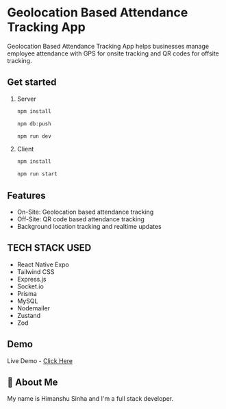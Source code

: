 # Geolocation Based Attendance Tracking App

Geolocation Based Attendance Tracking App helps businesses manage employee attendance with GPS for onsite tracking and QR codes for offsite tracking.

## Get started

1. Server

   ```bash
   npm install

   npm db:push

   npm run dev
   ```

2. Client

   ```bash
   npm install

   npm run start
   ```

## Features

- On-Site: Geolocation based attendance tracking
- Off-Site: QR code based attendance tracking
- Background location tracking and realtime updates

## TECH STACK USED

- React Native Expo
- Tailwind CSS
- Express.js
- Socket.io
- Prisma
- MySQL
- Nodemailer
- Zustand
- Zod

## Demo

Live Demo - [Click Here](https://www.youtube.com/shorts/AeIGfkaEYUM)

## 🚀 About Me

My name is Himanshu Sinha and I'm a full stack developer.
